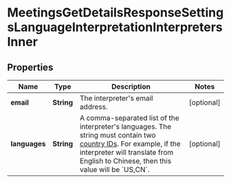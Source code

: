 

# MeetingsGetDetailsResponseSettingsLanguageInterpretationInterpretersInner


## Properties

| Name | Type | Description | Notes |
|------------ | ------------- | ------------- | -------------|
|**email** | **String** | The interpreter&#39;s email address. |  [optional] |
|**languages** | **String** | A comma-separated list of the interpreter&#39;s languages. The string must contain two [country IDs](https://developers.zoom.us/docs/api/rest/other-references/abbreviation-lists/#countries).   For example, if the interpreter will translate from English to Chinese, then this value will be &#x60;US,CN&#x60;. |  [optional] |



